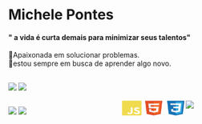 # Michele Pontes
<h4>" a vida é curta demais para minimizar seus talentos"</h4>
📌Apaixonada em solucionar problemas.<br>
📖estou sempre em busca de aprender algo novo.
 
 ##
 
<div> 
  
  <img heinght="180" src="https://github-readme-stats.vercel.app/api?username=michelep0ntes&show_icons=true&theme=transparent"/>
  <img heinght="180" src="https://github-readme-stats.vercel.app/api/top-langs/?username=michelep0ntes&hide_progress=true"/>   
</div>
<div style="float: right"><br>
  <img align="center" alt="Js" height="30" width="40" src="https://raw.githubusercontent.com/devicons/devicon/master/icons/javascript/javascript-plain.svg">
  <img align="center" alt="HTML" height="30" width="40" src="https://raw.githubusercontent.com/devicons/devicon/master/icons/html5/html5-original.svg">
  <img align="center" alt="CSS" height="30" width="40" src="https://raw.githubusercontent.com/devicons/devicon/master/icons/css3/css3-original.svg">
  <img  align="right" width="150" src="https://cdn.discordapp.com/attachments/1057088577852407919/1214014239895977984/michele_gif.gif?ex=65f791de&is=65e51cde&hm=bf718a5e4d9a173d72aca264641f2b1c6c96ae4f6e09bf744fffbbb3880198ac&">
</p>
  
  </div>
  
  
  ##
 
<div> 

  <a href="https://instagram.com/_michelepontes" target="_blank"><img src="https://img.shields.io/badge/-Instagram-%23E4405F?style=for-the-badge&logo=instagram&logoColor=white" target="_blank"></a>
  <a href = "mailto:pontesmichele03@gmail.com"><img src="https://img.shields.io/badge/-Gmail-%23333?style=for-the-badge&logo=gmail&logoColor=white" target="_blank"></a> 
</div>
